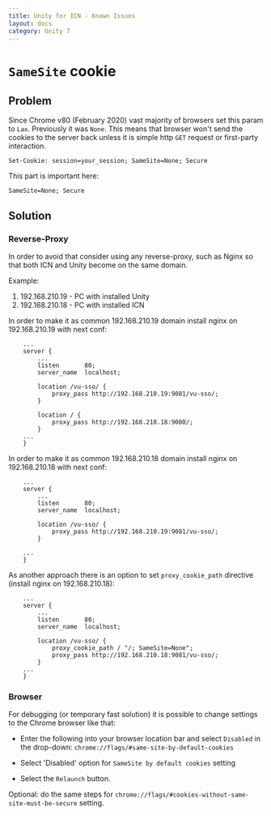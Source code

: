 ```yaml
---
title: Unity for ICN - Known Issues
layout: docs
category: Unity 7
---
```

# `SameSite` cookie

## Problem

Since Chrome v80 (February 2020) vast majority of browsers set this param to `Lax`. Previously it was `None`.
This means that browser won't send the cookies to the server back unless it is simple http `GET` request or first-party interaction.

```text
Set-Cookie: session=your_session; SameSite=None; Secure 
```

This part is important here:
```text
SameSite=None; Secure 
```

## Solution

### Reverse-Proxy

In order to avoid that consider using any reverse-proxy, such as Nginx so that both ICN and Unity become on the same domain.

Example: 
1. 192.168.210.19 - PC with installed Unity
2. 192.168.210.18 - PC with installed ICN
     
In order to make it as common 192.168.210.19 domain install nginx on 192.168.210.19 with next conf:
```text
    ...
    server {
        ...
        listen       80;
        server_name  localhost;

        location /vu-sso/ {
            proxy_pass http://192.168.210.19:9081/vu-sso/;
        }
        
        location / {
            proxy_pass http://192.168.210.18:9080/;
        }
    ...
    }    
```
In order to make it as common 192.168.210.18 domain install nginx on 192.168.210.18 with next conf:
```text
    ...
    server {
        ...
        listen       80;
        server_name  localhost;

        location /vu-sso/ {
            proxy_pass http://192.168.210.19:9081/vu-sso/;
        }
        
    ...
    }    
```

As another approach there is an option to set `proxy_cookie_path` directive (install nginx on 192.168.210.18):
```text
    ...
    server {
        ...
        listen       80;
        server_name  localhost;

        location /vu-sso/ {
            proxy_cookie_path / "/; SameSite=None";
            proxy_pass http://192.168.210.18:9081/vu-sso/;
        }
    ...
    }
```

### Browser

For debugging (or temporary fast solution) it is possible to change settings to the Chrome browser like that:
 
- Enter the following into your browser location bar and select `Disabled` in the drop-down: 
    `chrome://flags/#same-site-by-default-cookies`
    
- Select 'Disabled' option for `SameSite by default cookies` setting

- Select the `Relaunch` button.

Optional: do the same steps for `chrome://flags/#cookies-without-same-site-must-be-secure` setting.
